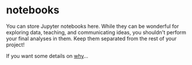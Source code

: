 # notebooks

You can store Jupyter notebooks here. While they can be wonderful for exploring data, teaching, and communicating ideas, you shouldn't perform your final analyses in them. Keep them separated from the rest of your project!

If you want some details on [why](https://www.google.com/search?q=dangers+of+jupyter+notebooks)...
